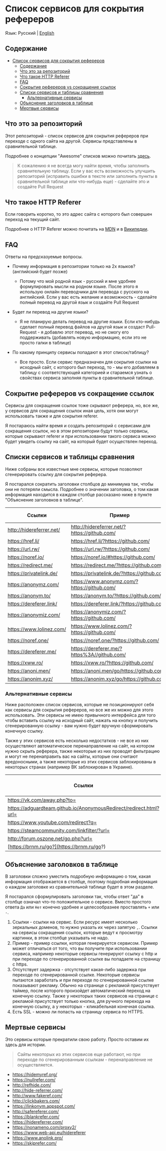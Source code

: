 # Список сервисов для сокрытия рефереров

Язык: Русский | [English](README.md)

## Содержание

- [Список сервисов для сокрытия рефереров](#список-сервисов-для-сокрытия-рефереров)
  - [Содержание](#содержание)
  - [Что это за репозиторий](#что-это-за-репозиторий)
  - [Что такое HTTP Referer](#что-такое-http-referer)
  - [FAQ](#faq)
  - [Сокрытие рефереров vs сокращение ссылок](#сокрытие-рефереров-vs-сокращение-ссылок)
  - [Списки сервисов и таблицы сравнения](#списки-сервисов-и-таблицы-сравнения)
    - [Альтернативные сервисы](#альтернативные-сервисы)
  - [Объяснение заголовков в таблице](#объяснение-заголовков-в-таблице)
  - [Мертвые сервисы](#мертвые-сервисы)

## Что это за репозиторий

Этот репозиторий - список сервисов для сокрытия рефереров при переходе с одного сайта на другой. Сервисы представлены в сравнительной таблице.

Подробнее о концепции "Awesome" списков можно почитать [здесь](https://github.com/sindresorhus/awesome/blob/master/awesome.md).

> К сожалению я не всегда могу найти время, чтобы заполнить сравнительную таблицу. Если у вас есть возможность улучшить репозиторий (исправить ошибки в тексте или заполнить пункты в сравнительной таблице или что-нибудь еще) - сделайте это и создайте Pull Request


## Что такое HTTP Referer

Если говорить коротко, то это адрес сайта с которого был совершен переход на текущий сайт.

Подробнее о HTTP Referer можно почитать на [MDN](https://developer.mozilla.org/ru/docs/Web/HTTP/Headers/Referer) и в [Википедии](https://ru.wikipedia.org/wiki/HTTP_referer).

## FAQ

Ответы на предсказуемые вопросы.

- Почему информация в репозитории только на 2х языков? (английский будет позже)
  - Потому что мой родной язык - русский и мне удобнее формулировать мысли на родном языке. После этого я использую онлайн переводчики для перевода с русского на английский. Если у вас есть желание и возможность - сделайте полный перевод на другой язык и создайте Pull Request

- Будет ли перевод на другие языки?
  - Я не планирую делать перевод на другие языки. Если кто-нибудь сделает полный перевод файлов на другой язык и создаст Pull-Request - я добавлю этот перевод, но не смогу его поддерживать (добавлять новую информацию, если это не просто галки в таблице)

- По какому принципу сервисы попадают в этот список/таблицу?
  - Все просто. Если сервис предназначен для сокрытия ссылки на исходный сайт, с которого был переход, то - мы его добавляем в таблицу с соответствующей категорией и стараемся узнать о свойствах сервиса заполняя пункты в сравнительной таблице.

## Сокрытие рефереров vs сокращение ссылок

Сервисы для сокращения ссылок тоже скрывают реферера, но, все же, у сервисов для сокращения ссылок иная цель, хотя они могут использовать также и для сокрытия referer.

Я постараюсь найти время и создать репозиторий с сервисами для сокращения ссылок, но в этом репозитории будут только сервисы, которые скрывают referer и при использовании такого сервиса можно будет увидеть ссылку на сайт, на который будет осуществлен переход.

## Списки сервисов и таблицы сравнения

Ниже собраны все известные мне сервисы, которые позволяют сгенерировать ссылку для сокрытия реферера.

Я постарался сократить заголовки столбцов до минимума так, чтобы они не потеряли смысла. Подробнее о значении заголовка, о том какая информация находится в каждом столбце рассказано ниже в пункте "Объяснение заголовков в таблице".

Ссылки | Пример | Отсутствует задержка | Есть SSL
--- | --- | --- | ---
http://hidereferrer.net/ | http://hidereferrer.net/?https://github.com/ | + | -
https://href.li/ | https://href.li/?https://github.com/ | + | +
https://url.rw/ | https://url.rw/?https://github.com/ | + | +
https://noref.io/ | https://noref.io/#https://github.com/ | + | +
https://redirect.me/ | https://redirect.me/?https://github.com/ | + | +
https://privatelink.de/ | https://privatelink.de/?https://github.com/ | 0.2s | +
https://anonymz.com/ | https://www.anonymz.com/?https://github.com/ | 0.5s | +
https://anonym.to/ | https://anonym.to/?https://github.com/ | 1s | +
https://dereferer.link/ | https://dereferer.link/?https://github.com/ | 3s | +
https://anonymiz.com/ | https://anonymiz.com/?https://github.com/ | 6s | +
https://www.lolinez.com/ | https://www.lolinez.com/?https://github.com/ | 20s | +
https://noref.one/ | https://noref.one/?https://github.com/ | 20s | +
https://dereferer.me/ | https://dereferer.me/?https%3A//github.com/ | 5s | +
https://xww.ro/ | https://xww.ro/?https://github.com/ | 2s | +
https://anoni.men/ | https://anoni.men/go/https://github.com/ | 6s | +
https://anonim.xyz/ | https://anonim.xyz/go/https://github.com/ | 6s | +

### Альтернативные сервисы

Ниже расположен список сервисов, которые не позиционируют себя как сервисы для сокрытия рефереров, но все же их можно для этого использовать. Эти сервисы не имею привычного интерфейса для того чтобы вставить ссылку на исходный сайт, нажать на кнопку и получить сгенерированную ссылку - вам нужно будет вручную сформировать конечную ссылку.

Также у этих сервисов есть несколько недостатков - не все из них осуществляют автоматическое перенаправление на сайт, на котором нужно скрыть реферера, также некоторые из них проводят фильтрацию и могут не перенаправить вас на сайты, которые они считают вредоносными, а также некоторые из этих сервисов заблокированы в некоторых странах (например ВК заблокирован в Украине).

Ссылки | Пример | Не нужно подтверждение | Нет фильтра сайтов
--- | --- | --- | ---
https://vk.com/away.php?to= | https://vk.com/away.php?to=https://github.com/ | + | -
https://adguardteam.github.io/AnonymousRedirect/redirect.html?url= | https://adguardteam.github.io/AnonymousRedirect/redirect.html?url=https://github.com/ | - | ?
https://www.youtube.com/redirect?q= | https://www.youtube.com/redirect?q=https://github.com | - | ?
https://steamcommunity.com/linkfilter/?url= | https://steamcommunity.com/linkfilter/?url=https://github.com | - | ?
http://forum.oszone.net/go.php?url= | http://forum.oszone.net/go.php?url=https://github.com/
[https://brnm.ru/go?](https://brnm.ru/go?) | https://brnm.ru/go?https://github.com

## Объяснение заголовков в таблице

В заголовки сложно уместить подробную информацию о том, какая информация отображается в столбце, поэтому подробная информация о каждом заголовке из сравнительной таблице будет в этом разделе.

Я постарался сформулировать заголовки так, чтобы ответ "да" в столбце означал что-то положительное о сервисе. Вместо простого ответа `Да` или `Нет` конечно удобнее и целесообразнее проставлять `+` или `-`.

1. Ссылки - ссылки на сервис. Если ресурс имеет несколько зеркальных доменов, то нужно указать их через запятую `,`. Ссылки на сервисы сокращения ссылок, которые ведут к просмотру картинки, в этом столбце указывать не надо.
2. Пример - пример ссылки, которая генерируется сервисом. Пример может отличаться от того, что вы получите при использовании сервиса, например некоторые сервисы генерируют ссылку с http и при переходе по сгенерированной ссылке вы попадаете на страницу с https.
3. Отсутствует задержка	- отсутствует какая-либо задержка при переходе по сгенерированной ссылке. Некоторые сервисы пытаются заработать и при переходе по сгенерированной ссылке показывают рекламу. Обычно на странице с рекламой присутствует таймер, после которого произойдет автоматический переход на конечную ссылку. Также у некоторых таких сервисов на странице с рекламой присутствует только кнопка, для ручного перехода на конечную ссылку, а у некоторых - кликабельная конечная ссылка.
4. Есть SSL - можно ли попасть на страницу сервиса по HTTPS.

## Мертвые сервисы

Это сервисы которые прекратили свою работу. Просто оставим их здесь для истории.

> Сайты некоторых из этих сервисов еще работают, но при переходе по сгенерированным ссылкам - перенаправление не осуществляется.

- https://hidemyref.org/
- https://nullrefer.com/
- http://refhide.com/
- http://hide-referrer.com/
- http://www.fakeref.com/
- http://clickbakers.com/
- https://linkonym.appspot.com/
- http://safereferer.com/
- https://blankrefer.com/
- https://hidereferrer.com/
- https://nonameno.com/proxy2/
- https://www.web-api.eu/hidereferer
- https://www.anolink.pro/
- https://skiprefer.com/
